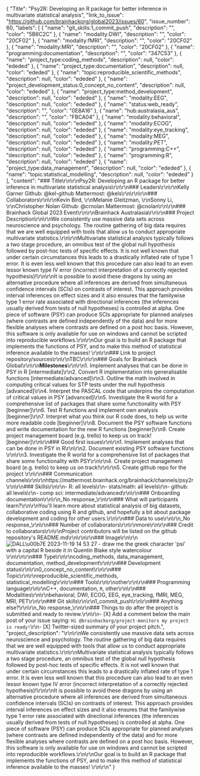 {
  "Title": "Psy2R: Developing an R package for better inference in multivariate statistical analysis",
  "link_to_issue": "https://github.com/brainhackorg/global2023/issues/60",
  "issue_number": 60,
  "labels": [
    {
      "name": "git_skills:1_commit_push",
      "description": "",
      "color": "5B6C2C"
    },
    {
      "name": "modality:DWI",
      "description": "",
      "color": "20CF02"
    },
    {
      "name": "modality:fMRI",
      "description": "",
      "color": "20CF02"
    },
    {
      "name": "modality:MRI",
      "description": "",
      "color": "20CF02"
    },
    {
      "name": "programming:documentation",
      "description": "",
      "color": "347C53"
    },
    {
      "name": "project_type:coding_methods",
      "description": null,
      "color": "ededed"
    },
    {
      "name": "project_type:documentation",
      "description": null,
      "color": "ededed"
    },
    {
      "name": "topic:reproducible_scientific_methods",
      "description": null,
      "color": "ededed"
    },
    {
      "name": "project_development_status:0_concept_no_content",
      "description": null,
      "color": "ededed"
    },
    {
      "name": "project_type:method_development",
      "description": null,
      "color": "ededed"
    },
    {
      "name": "modality:EEG",
      "description": null,
      "color": "ededed"
    },
    {
      "name": "status:web_ready",
      "description": "",
      "color": "0E8A16"
    },
    {
      "name": "hub:australasia_aus",
      "description": "",
      "color": "FBCA04"
    },
    {
      "name": "modality:behavioral",
      "description": null,
      "color": "ededed"
    },
    {
      "name": "modality:ECOG",
      "description": null,
      "color": "ededed"
    },
    {
      "name": "modality:eye_tracking",
      "description": null,
      "color": "ededed"
    },
    {
      "name": "modality:MEG",
      "description": null,
      "color": "ededed"
    },
    {
      "name": "modality:PET",
      "description": null,
      "color": "ededed"
    },
    {
      "name": "programming:C++",
      "description": null,
      "color": "ededed"
    },
    {
      "name": "programming:R",
      "description": null,
      "color": "ededed"
    },
    {
      "name": "project_type:data_management",
      "description": null,
      "color": "ededed"
    },
    {
      "name": "topic:statistical_modelling",
      "description": null,
      "color": "ededed"
    }
  ],
  "content": "### Title\r\n\r\nPsy2R: Developing an R package for better inference in multivariate statistical analysis\r\n\r\n### Leaders\r\n\r\nKelly Garner Github: @kel-github Mattermost: @kels\r\n\r\n\r\n### Collaborators\r\n\r\nKevin Bird,  \r\nMelanie Gleitzman,  \r\nSonny Li,  \r\nChristopher Nolan Github: @crnolan Mattermost: @cnolan\r\n\r\n### Brainhack Global 2023 Event\r\n\r\nBrainhack Australasia\r\n\r\n### Project Description\r\n\r\nWe consistently use massive data sets across neuroscience and psychology. The routine gathering of big data requires that we are well equipped with tools that allow us to conduct appropriate multivariate statistics.\r\n\r\nMultivariate statistical analysis typically follows a two stage procedure, an omnibus test of the global null hypothesis followed by post-hoc tests of specific effects. It is not well known that under certain circumstances this leads to a drastically inflated rate of type 1 error. It is even less well known that this procedure can also lead to an even lessor known type IV error (incorrect interpretation of a correctly rejected hypothesis)!\r\n\r\nIt is possible to avoid these dragons by using an alternative procedure where all inferences are derived from simultaneous confidence intervals (SCIs) on contrasts of interest. This approach provides interval inferences on effect sizes and it also ensures that the familywise type 1 error rate associated with directional inferences (the inferences usually derived from tests of null hypotheses) is controlled at alpha. One piece of software (PSY) can produce SCIs appropriate for planned analyses (where contrasts are defined independently of the data) and for more flexible analyses where contrasts are defined on a post hoc basis. However, this software is only available for use on windows and cannot be scripted into reproducible workflows.\r\n\r\nOur goal is to build an R package that implements the functions of PSY, and to make this method of statistical inference available to the masses! \r\n\r\n### Link to project repository/sources\r\n\r\nTBC\r\n\r\n### Goals for Brainhack Global\r\n\r\n**Milestones**\r\n\r\n1. Implement analyses that can be done in PSY in R [intermediate]\r\n2. Convert R implementation into generalisable functions [intermediate/advanced]\r\n3. Outline the math involved in computing critical values for STP tests under the null hypothesis [advanced]\r\n4. Interpret the PASCAL code that underpins the computation of critical values in PSY [advanced]\r\n5. Investigate the R world for a comprehensive list of packages that share some functionality with PSY [beginner]\r\n6. Test R functions and implement own analysis [beginner]\r\n7. Interpret what you think our R code does, to help us write more readable code [beginner]\r\n8. Document the PSY software functions and write documentation for the new R functions [beginner]\r\n9. Create project management board (e.g. trello) to keep us on track! [beginner]\r\n\r\n### Good first issues\r\n\r\n1. Implement analyses that can be done in PSY in R\r\n\r\n2. Document existing PSY software functions \r\n\r\n3. Investigate the R world for a comprehensive list of packages that share some functionality with PSY\r\n\r\n4. Create project management board (e.g. trello) to keep us on track!\r\n\r\n5. Create github repo for the project \r\n\r\n### Communication channels\r\n\r\nhttps://mattermost.brainhack.org/brainhack/channels/psy2r\r\n\r\n### Skills\r\n\r\n- R: all levels\r\n- stats/math: all levels\r\n- github: all levels\r\n- comp sci: intermediate/advanced\r\n\r\n### Onboarding documentation\r\n\r\n_No response_\r\n\r\n### What will participants learn?\r\n\r\nYou'll learn more about statistical analysis of big datasets, collaborative coding using R and github, and hopefully a bit about package development and coding for other users.\r\n\r\n### Data to use\r\n\r\n_No response_\r\n\r\n### Number of collaborators\r\n\r\nmore\r\n\r\n### Credit to collaborators\r\n\r\nProject contributors will be listed on the github repository's README.md\r\n\r\n\r\n### Image\r\n\r\n![DALL\u00b7E 2023-11-19 14 53 27 - draw me the greek character 'psi' with a capital R beside it in Quentin Blake style watercolour](https://github.com/brainhackorg/global2023/assets/7220723/224e6486-1a5f-4c96-a4a5-579bef546944)\r\n\r\n\r\n### Type\r\n\r\ncoding_methods, data_management, documentation, method_development\r\n\r\n### Development status\r\n\r\n0_concept_no_content\r\n\r\n### Topic\r\n\r\nreproducible_scientific_methods, statistical_modelling\r\n\r\n### Tools\r\n\r\nother\r\n\r\n### Programming language\r\n\r\nC++, documentation, `R`, other\r\n\r\n### Modalities\r\n\r\nbehavioral, DWI, ECOG, EEG, eye_tracking, fMRI, MEG, MRI, PET\r\n\r\n### Git skills\r\n\r\n1_commit_push\r\n\r\n### Anything else?\r\n\r\n_No response_\r\n\r\n### Things to do after the project is submitted and ready to review.\r\n\r\n- [X] Add a comment below the main post of your issue saying: `Hi @brainhackorg/project-monitors my project is ready!`\r\n- [X] Twitter-sized summary of your project pitch.",
  "project_description": "\r\n\r\nWe consistently use massive data sets across neuroscience and psychology. The routine gathering of big data requires that we are well equipped with tools that allow us to conduct appropriate multivariate statistics.\r\n\r\nMultivariate statistical analysis typically follows a two stage procedure, an omnibus test of the global null hypothesis followed by post-hoc tests of specific effects. It is not well known that under certain circumstances this leads to a drastically inflated rate of type 1 error. It is even less well known that this procedure can also lead to an even lessor known type IV error (incorrect interpretation of a correctly rejected hypothesis)!\r\n\r\nIt is possible to avoid these dragons by using an alternative procedure where all inferences are derived from simultaneous confidence intervals (SCIs) on contrasts of interest. This approach provides interval inferences on effect sizes and it also ensures that the familywise type 1 error rate associated with directional inferences (the inferences usually derived from tests of null hypotheses) is controlled at alpha. One piece of software (PSY) can produce SCIs appropriate for planned analyses (where contrasts are defined independently of the data) and for more flexible analyses where contrasts are defined on a post hoc basis. However, this software is only available for use on windows and cannot be scripted into reproducible workflows.\r\n\r\nOur goal is to build an R package that implements the functions of PSY, and to make this method of statistical inference available to the masses! \r\n\r\n"
}